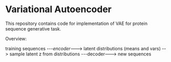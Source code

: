 # Variational Autoencoder
This repository contains code for implementation of VAE for protein sequence generative task.

Overview: 

training sequences ---*encoder*---> latent distributions (means and vars) --> sample latent z from distributions ---decoder---> new sequences
